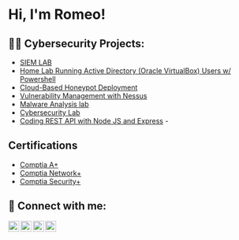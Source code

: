 <h1>Hi, I'm Romeo!</h1>

<h2>👨‍💻 Cybersecurity Projects:</h2>


  - [SIEM LAB](https://github.com/romeomallavo/siemlab.git)
  - [Home Lab Running Active Directory (Oracle VirtualBox) Users w/ Powershell](https://github.com/romeomallavo/ActiveDirectoryLab.git)
  - [Cloud-Based Honeypot Deployment](https://github.com/romeomallavo/Cloud-Based-Honeypot-Deployment.git)
  - [Vulnerability Management with Nessus](https://github.com/romeomallavo/Vulnerability-Management-with-Nessus.git)
  - [Malware Analysis lab](https://github.com/romeomallavo/Malware-Analysis-lab.git)
  - [Cybersecurity Lab](https://github.com/romeomallavo/Cybersecurity-Lab.git)
  - [Coding REST API with Node JS and Express](https://github.com/romeomallavo/Rest-API.git)
            - 
<h2>Certifications</h2>

- [Comptia A+](https://www.youtube.com/watch?v=a83ASGn_V_s)
- [Comptia Network+](https://www.youtube.com/watch?v=uHy3oM7NnoU)
- [Comptia Security+](https://www.youtube.com/watch?v=N-L9hklSlNk)

<h2> 🤳 Connect with me:</h2>

[<img align="left" alt="JoshMadakor | YouTube" width="22px" src="https://cdn.jsdelivr.net/npm/simple-icons@v3/icons/youtube.svg" />][youtube]
[<img align="left" alt="JoshMadakor | Twitter" width="22px" src="https://cdn.jsdelivr.net/npm/simple-icons@v3/icons/twitter.svg" />][twitter]
[<img align="left" alt="JoshMadakor | LinkedIn" width="22px" src="https://cdn.jsdelivr.net/npm/simple-icons@v3/icons/linkedin.svg" />][linkedin]
[<img align="left" alt="JoshMadakor | Instagram" width="22px" src="https://cdn.jsdelivr.net/npm/simple-icons@v3/icons/instagram.svg" />][instagram]

[twitter]: https://twitter.com/joshmadakor
[youtube]: https://www.youtube.com/c/joshmadakor
[instagram]: https://www.instagram.com/joshmadakor/
[linkedin]: https://linkedin.com/in/joshmadakor

<!--
**joshmadakor1/joshmadakor1** is a ✨ _special_ ✨ repository because its `README.md` (this file) appears on your GitHub profile.

Here are some ideas to get you started:

- 🔭 I’m currently working on ...
- 🌱 I’m currently learning ...
- 👯 I’m looking to collaborate on ...
- 🤔 I’m looking for help with ...
- 💬 Ask me about ...
- 📫 How to reach me: ...
- 😄 Pronouns: ...
- ⚡ Fun fact: ...
-->
